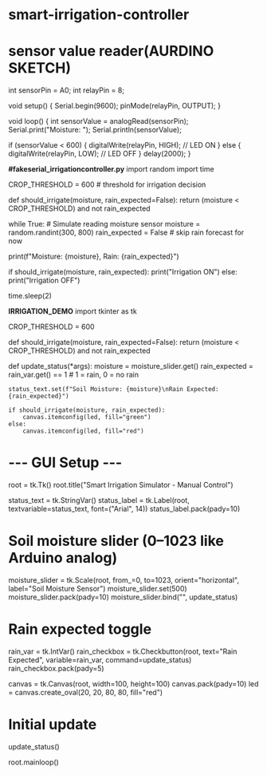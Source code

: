 # smart-irrigation-controller
# sensor value reader(AURDINO SKETCH)
int sensorPin = A0;
int relayPin = 8;

void setup() {
  Serial.begin(9600);
  pinMode(relayPin, OUTPUT);
}

void loop() {
  int sensorValue = analogRead(sensorPin);
  Serial.print("Moisture: ");
  Serial.println(sensorValue);

  if (sensorValue < 600) {
    digitalWrite(relayPin, HIGH);  // LED ON
  } else {
    digitalWrite(relayPin, LOW);   // LED OFF
  }
  delay(2000);
}


**#fakeserial_irrigationcontroller.py**
import random
import time

CROP_THRESHOLD = 600  # threshold for irrigation decision

def should_irrigate(moisture, rain_expected=False):
    return (moisture < CROP_THRESHOLD) and not rain_expected

while True:
    # Simulate reading moisture sensor
    moisture = random.randint(300, 800)
    rain_expected = False  # skip rain forecast for now

   print(f"Moisture: {moisture}, Rain: {rain_expected}")

  if should_irrigate(moisture, rain_expected):
        print("Irrigation ON")
    else:
        print("Irrigation OFF")

   time.sleep(2)


   **IRRIGATION_DEMO**
   import tkinter as tk

CROP_THRESHOLD = 600

def should_irrigate(moisture, rain_expected=False):
    return (moisture < CROP_THRESHOLD) and not rain_expected

def update_status(*args):
    moisture = moisture_slider.get()
    rain_expected = rain_var.get() == 1  # 1 = rain, 0 = no rain

    status_text.set(f"Soil Moisture: {moisture}\nRain Expected: {rain_expected}")

    if should_irrigate(moisture, rain_expected):
        canvas.itemconfig(led, fill="green")
    else:
        canvas.itemconfig(led, fill="red")

# --- GUI Setup ---
root = tk.Tk()
root.title("Smart Irrigation Simulator - Manual Control")

status_text = tk.StringVar()
status_label = tk.Label(root, textvariable=status_text, font=("Arial", 14))
status_label.pack(pady=10)

# Soil moisture slider (0–1023 like Arduino analog)
moisture_slider = tk.Scale(root, from_=0, to=1023, orient="horizontal",
                           label="Soil Moisture Sensor")
moisture_slider.set(500)
moisture_slider.pack(pady=10)
moisture_slider.bind("<Motion>", update_status)

# Rain expected toggle
rain_var = tk.IntVar()
rain_checkbox = tk.Checkbutton(root, text="Rain Expected", variable=rain_var,
                               command=update_status)
rain_checkbox.pack(pady=5)

canvas = tk.Canvas(root, width=100, height=100)
canvas.pack(pady=10)
led = canvas.create_oval(20, 20, 80, 80, fill="red")

# Initial update
update_status()

root.mainloop()




    





